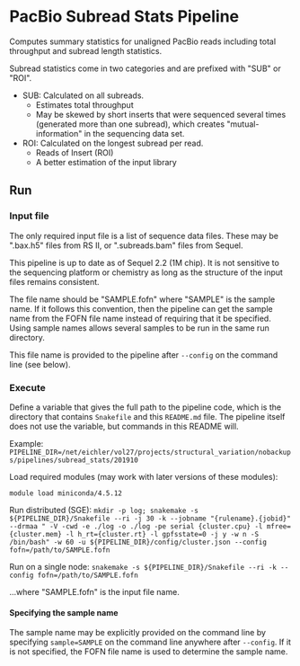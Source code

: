 # PacBio Subread Stats Pipeline #

Computes summary statistics for unaligned PacBio reads including total throughput and subread length statistics.

Subread statistics come in two categories and are prefixed with "SUB" or "ROI".

* SUB: Calculated on all subreads.
  * Estimates total throughput
  * May be skewed by short inserts that were sequenced several times (generated more than one subread), which creates
    "mutual-information" in the sequencing data set. 
* ROI: Calculated on the longest subread per read.
  * Reads of Insert (ROI)
  * A better estimation of the input library


## Run ##

### Input file ###

The only required input file is a list of sequence data files. These may be ".bax.h5" files from RS II, or
".subreads.bam" files from Sequel.

This pipeline is up to date as of Sequel 2.2 (1M chip). It is not sensitive to the sequencing platform or chemistry
as long as the structure of the input files remains consistent.

The file name should be "SAMPLE.fofn" where "SAMPLE" is the sample name. If it follows this convention, then the
pipeline can get the sample name from the FOFN file name instead of requiring that it be specified. Using sample names
allows several samples to be run in the same run directory.

This file name is provided to the pipeline after `--config` on the command line (see below).

### Execute ###

Define a variable that gives the full path to the pipeline code, which is the directory that contains `Snakefile`
and this `README.md` file. The pipeline itself does not use the variable, but commands in this README will.

Example:
`PIPELINE_DIR=/net/eichler/vol27/projects/structural_variation/nobackups/pipelines/subread_stats/201910`

Load required modules (may work with later versions of these modules):
```
module load miniconda/4.5.12
```

Run distributed (SGE):
`mkdir -p log; snakemake -s ${PIPELINE_DIR}/Snakefile --ri -j 30 -k --jobname "{rulename}.{jobid}" --drmaa " -V -cwd -e ./log -o ./log -pe serial {cluster.cpu} -l mfree={cluster.mem} -l h_rt={cluster.rt} -l gpfsstate=0 -j y -w n -S /bin/bash" -w 60 -u ${PIPELINE_DIR}/config/cluster.json --config fofn=/path/to/SAMPLE.fofn`

Run on a single node:
`snakemake -s ${PIPELINE_DIR}/Snakefile --ri -k --config fofn=/path/to/SAMPLE.fofn`

...where "SAMPLE.fofn" is the input file name.


#### Specifying the sample name ####

The sample name may be explicitly provided on the command line by specifying `sample=SAMPLE` on the command line
anywhere after `--config`. If it is not specified, the FOFN file name is used to determine the sample name.

